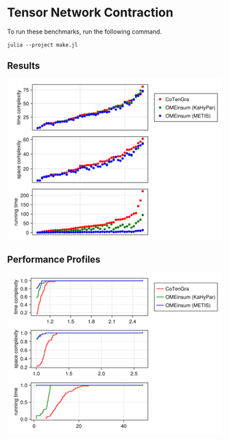 # Tensor Network Contraction

To run these benchmarks, run the following command.

```
julia --project make.jl
```

## Results

![](raw.png)

## Performance Profiles

![](profile.png)

